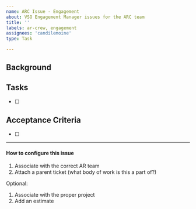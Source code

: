 ```yaml
---
name: ARC Issue - Engagement
about: VSO Engagement Manager issues for the ARC team
title: ''
labels: ar-crew, engagement
assignees: 'candilemoine'
type: Task

---
```


## Background
<!-- What background/context has led to this work?  What problem are we trying to solve? -->

## Tasks
<!-- What steps are required to get to the Acceptance Criteria? -->
- [ ]

## Acceptance Criteria
<!-- What will be created or happen as a result of this? -->
- [ ] 

---
#### How to configure this issue
1. Associate with the correct AR team
2. Attach a parent ticket (what body of work is this a part of?)

Optional:
1. Associate with the proper project
5. Add an estimate
